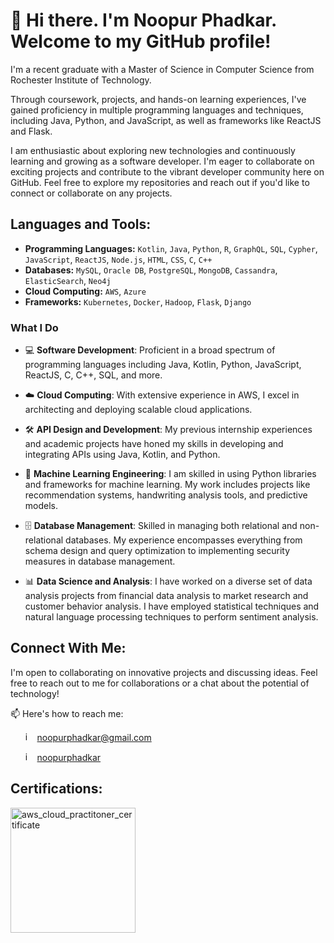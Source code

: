 # 👋 Hi there. I'm Noopur Phadkar. Welcome to my GitHub profile!

I'm a recent graduate with a Master of Science in Computer Science from Rochester Institute of Technology.

Through coursework, projects, and hands-on learning experiences, I've gained proficiency in multiple programming languages and techniques, including Java, Python, and JavaScript, as well as frameworks like ReactJS and Flask. 

I am enthusiastic about exploring new technologies and continuously learning and growing as a software developer. I'm eager to collaborate on exciting projects and contribute to the vibrant developer community here on GitHub. Feel free to explore my repositories and reach out if you'd like to connect or collaborate on any projects.

## Languages and Tools:
- **Programming Languages:** `Kotlin`, `Java`, `Python`, `R`, `GraphQL`, `SQL`, `Cypher`, `JavaScript`, `ReactJS`, `Node.js`, `HTML`, `CSS`, `C`, `C++`
- **Databases:** `MySQL`, `Oracle DB`, `PostgreSQL`, `MongoDB`, `Cassandra`, `ElasticSearch`, `Neo4j`
- **Cloud Computing:** `AWS`, `Azure`
- **Frameworks:** `Kubernetes`, `Docker`, `Hadoop`, `Flask`, `Django`

### What I Do
- 💻 **Software Development**: Proficient in a broad spectrum of programming languages including Java, Kotlin, Python, JavaScript, ReactJS, C, C++, SQL, and more.

- ☁️ **Cloud Computing**: With extensive experience in AWS, I excel in architecting and deploying scalable cloud applications.

- 🛠️ **API Design and Development**: My previous internship experiences and academic projects have honed my skills in developing and integrating APIs using Java, Kotlin, and Python.

- 🤖 **Machine Learning Engineering**: I am skilled in using Python libraries and frameworks for machine learning. My work includes projects like recommendation systems, handwriting analysis tools, and predictive models.

- 🗄️ **Database Management**: Skilled in managing both relational and non-relational databases. My experience encompasses everything from schema design and query optimization to implementing security measures in database management.

- 📊 **Data Science and Analysis**:  I have worked on a diverse set of data analysis projects from financial data analysis to market research and customer behavior analysis. I have employed statistical techniques and natural language processing techniques to perform sentiment analysis.

## Connect With Me:
I'm open to collaborating on innovative projects and discussing ideas. Feel free to reach out to me for collaborations or a chat about the potential of technology!

📫 Here's how to reach me:
  
  &nbsp;&nbsp;&nbsp;&nbsp;&nbsp;&nbsp;<img src="https://github.com/noopur-phadkar/noopur-phadkar/assets/98292727/fe39fba5-5d8f-4eec-85df-44d88845bc7f" alt="image" width="15" height="auto"> noopurphadkar@gmail.com
  
  &nbsp;&nbsp;&nbsp;&nbsp;&nbsp;&nbsp;<img src="https://github.com/noopur-phadkar/noopur-phadkar/assets/98292727/767b2b9e-bfe4-4b69-bb74-b7b4f77327f0" alt="image" width="15" height="auto"> [noopurphadkar](https://www.linkedin.com/in/noopurphadkar/)

## Certifications:
<img src="https://github.com/noopur-phadkar/noopur-phadkar/assets/98292727/135068ac-8d5b-4864-9cc8-b44ea3bcc1a4" alt="aws_cloud_practitoner_certificate" width="200"/>

<!--
## Projects:
- 🎧 **Podify: Podcast Recommendation System**: A system that delivers personalized podcast recommendations by analyzing podcast content through entity identification and sentiment analysis, backed by AWS cloud infrastructure.

- 🎙️ **Podcast Summarizer**: A web application that provides concise summaries of podcasts, leveraging AWS's natural language processing services to extract meaningful insights from audio content.

- 🎵 **Song Decade & Century Classifier**: Utilizing Spotify's vast dataset to classify songs by decade and century, this project showcases my ability to blend music data with machine learning for insightful analysis.

- 📊 **EV Range Analysis - Washington State**: This study analyzes the adoption and usage of electric vehicles in Washington State and develops a predictive model to estimate the electric range of an electric vehicle based on its attributes. Created a predictive model that can accurately estimate the electric range of electric vehicles based on various attributes

- ✍️ **Handwriting Analysis Software**: A tool that uses deep learning to analyze handwriting, providing personality insights, showcasing my interest in the intersection of AI and psychology.

- 💼 **CosmoTrade Online Trading Portal**: Developed for CosmoTrade, this portal connects construction material manufacturers with buyers, demonstrating my skills in web development and database management.

- 📅 **Eventer**: A website that aggregates and displays information on university events, highlighting my abilities in database management and web development.
->
